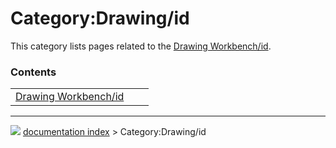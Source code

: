 # Category:Drawing/id
This category lists pages related to the [Drawing Workbench/id](Drawing_Workbench/id.md).

### Contents

|     |     |     |
| --- | --- | --- |
| [Drawing Workbench/id](Drawing_Workbench/id.md) |



---
![](images/Right_arrow.png) [documentation index](../README.md) > Category:Drawing/id
